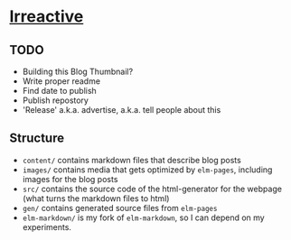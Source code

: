 # [Irreactive](https://irreactive.com)


## TODO

* Building this Blog Thumbnail?
* Write proper readme
* Find date to publish
* Publish repostory
* 'Release' a.k.a. advertise, a.k.a. tell people about this


## Structure

* `content/` contains markdown files that describe blog posts
* `images/` contains media that gets optimized by `elm-pages`, including images for the blog posts
* `src/` contains the source code of the html-generator for the webpage (what turns the markdown files to html)
* `gen/` contains generated source files from `elm-pages`
* `elm-markdown/` is my fork of `elm-markdown`, so I can depend on my experiments.
